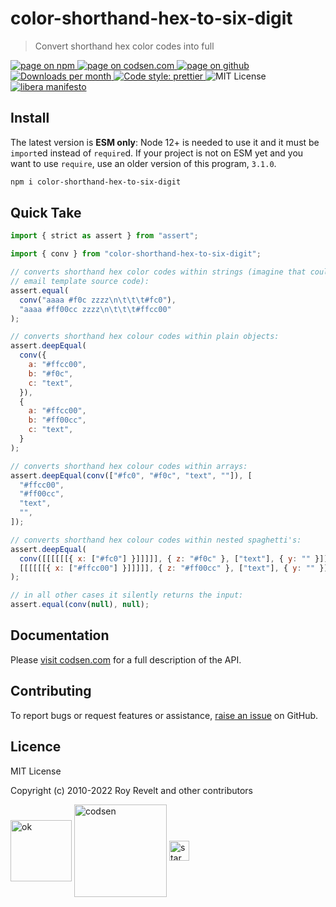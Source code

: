 # color-shorthand-hex-to-six-digit

> Convert shorthand hex color codes into full

<div class="package-badges">
  <a href="https://www.npmjs.com/package/color-shorthand-hex-to-six-digit" rel="nofollow noreferrer noopener">
    <img src="https://img.shields.io/badge/-npm-blue?style=flat-square" alt="page on npm">
  </a>
  <a href="https://codsen.com/os/color-shorthand-hex-to-six-digit" rel="nofollow noreferrer noopener">
    <img src="https://img.shields.io/badge/-codsen-blue?style=flat-square" alt="page on codsen.com">
  </a>
  <a href="https://github.com/codsen/codsen/tree/main/packages/color-shorthand-hex-to-six-digit" rel="nofollow noreferrer noopener">
    <img src="https://img.shields.io/badge/-github-blue?style=flat-square" alt="page on github">
  </a>
  <a href="https://npmcharts.com/compare/color-shorthand-hex-to-six-digit?interval=30" rel="nofollow noreferrer noopener" target="_blank">
    <img src="https://img.shields.io/npm/dm/color-shorthand-hex-to-six-digit.svg?style=flat-square" alt="Downloads per month">
  </a>
  <a href="https://prettier.io" rel="nofollow noreferrer noopener" target="_blank">
    <img src="https://img.shields.io/badge/code_style-prettier-brightgreen.svg?style=flat-square" alt="Code style: prettier">
  </a>
  <img src="https://img.shields.io/badge/licence-MIT-brightgreen.svg?style=flat-square" alt="MIT License">
  <a href="https://liberamanifesto.com" rel="nofollow noreferrer noopener" target="_blank">
    <img src="https://img.shields.io/badge/libera-manifesto-lightgrey.svg?style=flat-square" alt="libera manifesto">
  </a>
</div>

## Install

The latest version is **ESM only**: Node 12+ is needed to use it and it must be `import`ed instead of `require`d. If your project is not on ESM yet and you want to use `require`, use an older version of this program, `3.1.0`.

```bash
npm i color-shorthand-hex-to-six-digit
```

## Quick Take

```js
import { strict as assert } from "assert";

import { conv } from "color-shorthand-hex-to-six-digit";

// converts shorthand hex color codes within strings (imagine that could be
// email template source code):
assert.equal(
  conv("aaaa #f0c zzzz\n\t\t\t#fc0"),
  "aaaa #ff00cc zzzz\n\t\t\t#ffcc00"
);

// converts shorthand hex colour codes within plain objects:
assert.deepEqual(
  conv({
    a: "#ffcc00",
    b: "#f0c",
    c: "text",
  }),
  {
    a: "#ffcc00",
    b: "#ff00cc",
    c: "text",
  }
);

// converts shorthand hex colour codes within arrays:
assert.deepEqual(conv(["#fc0", "#f0c", "text", ""]), [
  "#ffcc00",
  "#ff00cc",
  "text",
  "",
]);

// converts shorthand hex colour codes within nested spaghetti's:
assert.deepEqual(
  conv([[[[[[{ x: ["#fc0"] }]]]]], { z: "#f0c" }, ["text"], { y: "" }]),
  [[[[[[{ x: ["#ffcc00"] }]]]]], { z: "#ff00cc" }, ["text"], { y: "" }]
);

// in all other cases it silently returns the input:
assert.equal(conv(null), null);
```

## Documentation

Please [visit codsen.com](https://codsen.com/os/color-shorthand-hex-to-six-digit/) for a full description of the API.

## Contributing

To report bugs or request features or assistance, [raise an issue](https://github.com/codsen/codsen/issues/new/choose) on GitHub.

## Licence

MIT License

Copyright (c) 2010-2022 Roy Revelt and other contributors

<img src="https://codsen.com/images/png-codsen-ok.png" width="98" alt="ok" align="center"> <img src="https://codsen.com/images/png-codsen-1.png" width="148" alt="codsen" align="center"> <img src="https://codsen.com/images/png-codsen-star-small.png" width="32" alt="star" align="center">
